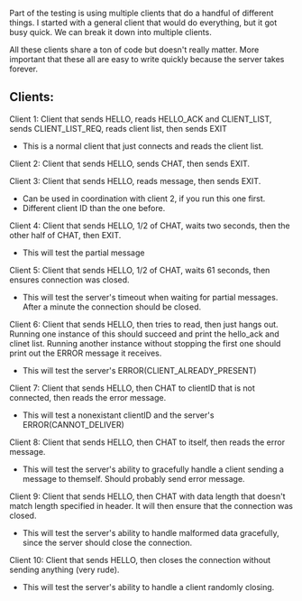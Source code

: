 Part of the testing is using multiple clients that do a handful of different things. I started with a general client that would do everything, but it got busy quick. We can break it down into multiple clients.

All these clients share a ton of code but doesn't really matter. More important that these all are easy to write quickly because the server takes forever.

## Clients:

Client 1: Client that sends HELLO, reads HELLO_ACK and CLIENT_LIST, sends CLIENT_LIST_REQ, reads client list, then sends EXIT
- This is a normal client that just connects and reads the client list.

Client 2: Client that sends HELLO, sends CHAT, then sends EXIT.

Client 3: Client that sends HELLO, reads message, then sends EXIT.
- Can be used in coordination with client 2, if you run this one first.
- Different client ID than the one before.

Client 4: Client that sends HELLO, 1/2 of CHAT, waits two seconds, then the other half of CHAT, then EXIT.
- This will test the partial message

Client 5: Client that sends HELLO, 1/2 of CHAT, waits 61 seconds, then ensures connection was closed.
- This will test the server's timeout when waiting for partial messages. After a minute the connection should be closed.

Client 6: Client that sends HELLO, then tries to read, then just hangs out. Running one instance of this should succeed and print the hello_ack and clinet list. Running another instance without stopping the first one should print out the ERROR message it receives.
- This will test the server's ERROR(CLIENT_ALREADY_PRESENT)

Client 7: Client that sends HELLO, then CHAT to clientID that is not connected, then reads the error message.
- This will test a nonexistant clientID and the server's ERROR(CANNOT_DELIVER)

Client 8: Client that sends HELLO, then CHAT to itself, then reads the error message.
- This will test the server's ability to gracefully handle a client sending a message to themself. Should probably send error message.

Client 9: Client that sends HELLO, then CHAT with data length that doesn't match length specified in header. It will then ensure that the connection was closed.
- This will test the server's ability to handle malformed data gracefully, since the server should close the connection.

Client 10: Client that sends HELLO, then closes the connection without sending anything (very rude).
- This will test the server's ability to handle a client randomly closing.